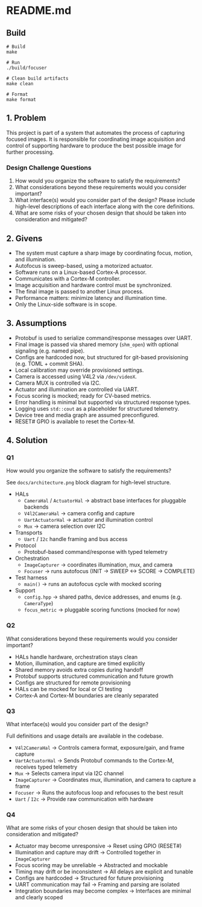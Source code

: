 # README.md

## Build
```
# Build
make

# Run
./build/focuser

# Clean build artifacts
make clean

# Format
make format
```

## 1. Problem

This project is part of a system that automates the process of capturing focused images. It is responsible for coordinating image acquisition and control of supporting hardware to produce the best possible image for further processing.

### Design Challenge Questions

1. How would you organize the software to satisfy the requirements?  
2. What considerations beyond these requirements would you consider important?  
3. What interface(s) would you consider part of the design? Please include high-level descriptions of each interface along with the core definitions.  
4. What are some risks of your chosen design that should be taken into consideration and mitigated?

## 2. Givens

- The system must capture a sharp image by coordinating focus, motion, and illumination.  
- Autofocus is sweep-based, using a motorized actuator.  
- Software runs on a Linux-based Cortex-A processor.  
- Communicates with a Cortex-M controller.  
- Image acquisition and hardware control must be synchronized.  
- The final image is passed to another Linux process.  
- Performance matters: minimize latency and illumination time.  
- Only the Linux-side software is in scope.

## 3. Assumptions

- Protobuf is used to serialize command/response messages over UART.  
- Final image is passed via shared memory (`shm_open`) with optional signaling (e.g. named pipe).  
- Configs are hardcoded now, but structured for git-based provisioning (e.g. TOML + commit SHA).  
- Local calibration may override provisioned settings.  
- Camera is accessed using V4L2 via `/dev/videoX`.  
- Camera MUX is controlled via I2C.  
- Actuator and illumination are controlled via UART.  
- Focus scoring is mocked; ready for CV-based metrics.  
- Error handling is minimal but supported via structured response types.  
- Logging uses `std::cout` as a placeholder for structured telemetry.  
- Device tree and media graph are assumed preconfigured.  
- RESET# GPIO is available to reset the Cortex-M.

## 4. Solution

### Q1  
How would you organize the software to satisfy the requirements?

See `docs/architecture.png` block diagram for high-level structure.

- HALs
  - `CameraHal` / `ActuatorHal` -> abstract base interfaces for pluggable backends
  - `V4l2CameraHal` -> camera config and capture  
  - `UartActuatorHal` -> actuator and illumination control  
  - `Mux` -> camera selection over I2C
- Transports  
  - `Uart` / `I2c` handle framing and bus access
- Protocol  
  - Protobuf-based command/response with typed telemetry
- Orchestration  
  - `ImageCapturer` -> coordinates illumination, mux, and camera  
  - `Focuser` -> runs autofocus (INIT -> SWEEP <-> SCORE -> COMPLETE)
- Test harness  
  - `main()` -> runs an autofocus cycle with mocked scoring
- Support  
  - `config.hpp` -> shared paths, device addresses, and enums (e.g. `CameraType`)  
  - `focus_metric` -> pluggable scoring functions (mocked for now)

### Q2  
What considerations beyond these requirements would you consider important?

- HALs handle hardware, orchestration stays clean  
- Motion, illumination, and capture are timed explicitly  
- Shared memory avoids extra copies during handoff  
- Protobuf supports structured communication and future growth  
- Configs are structured for remote provisioning  
- HALs can be mocked for local or CI testing  
- Cortex-A and Cortex-M boundaries are cleanly separated

### Q3  
What interface(s) would you consider part of the design?

Full definitions and usage details are available in the codebase.

- `V4l2CameraHal` -> Controls camera format, exposure/gain, and frame capture
- `UartActuatorHal` -> Sends Protobuf commands to the Cortex-M, receives typed telemetry
- `Mux` -> Selects camera input via I2C channel
- `ImageCapturer` -> Coordinates mux, illumination, and camera to capture a frame
- `Focuser` -> Runs the autofocus loop and refocuses to the best result
- `Uart` / `I2c` -> Provide raw communication with hardware

### Q4  
What are some risks of your chosen design that should be taken into consideration and mitigated?

- Actuator may become unresponsive -> Reset using GPIO (RESET#)
- Illumination and capture may drift -> Controlled together in `ImageCapturer`
- Focus scoring may be unreliable -> Abstracted and mockable
- Timing may drift or be inconsistent -> All delays are explicit and tunable
- Configs are hardcoded -> Structured for future provisioning
- UART communication may fail -> Framing and parsing are isolated
- Integration boundaries may become complex -> Interfaces are minimal and clearly scoped
